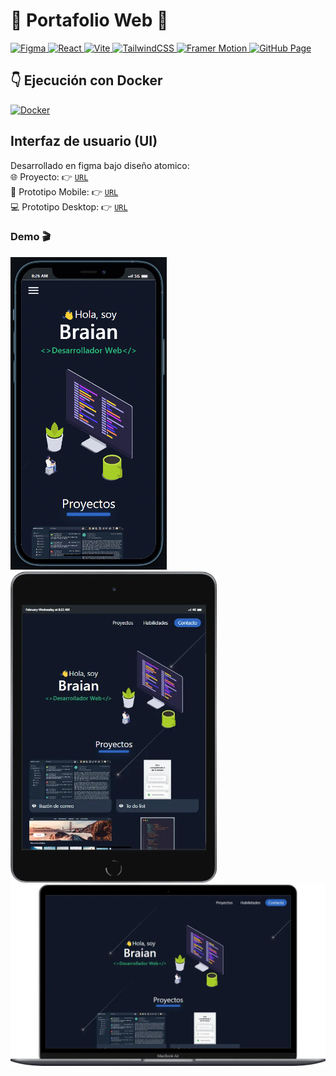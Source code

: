 # 💼 Portafolio Web 📱
<p>
  <a href="https://www.figma.com/" target="_blank">
    <img
      src="https://img.shields.io/badge/-gray?style=flat&logo=figma&logoColor=white&label=Figma&labelColor=ff6c37"
      alt="Figma"
    />
  </a>
  <a href="https://reactjs.org/" target="_blank">
    <img
      src="https://img.shields.io/badge/-v18.2.0-gray?style=flat&logo=react&label=React&labelColor=20232a"
      alt="React"
    />
  </a>
  <a href="https://vitejs.dev/" target="_blank">
    <img
      src="https://img.shields.io/badge/v4.0.0-gray?style=flat&logo=vite&logoColor=white&label=Vite&labelColor=646cff"
      alt="Vite"
    />
  </a>
  <a href="https://tailwindcss.com/" target="_blank">
    <img
      src="https://img.shields.io/badge/v3.2.4-gray?style=flat&logo=tailwindcss&logoColor=white&label=TailwindCSS&labelColor=06b6d4"
      alt="TailwindCSS"
    />
  </a>
  <a href="https://www.framer.com/motion/" target="_blank">
    <img
      src="https://img.shields.io/badge/v8.5.0-gray?style=flat&logo=framer&logoColor=white&label=Framer Motion&labelColor=1a1a1a"
      alt="Framer Motion"
    />
  </a>
  <a href="https://pages.github.com/" target="_blank">
    <img
      src="https://img.shields.io/badge/-v4.0.0-gray?style=flat&logo=github&label=gh-pages&labelColor=161b22"
      alt="GitHub Page"
    />
  </a>
</p>


## 👇 Ejecución con Docker
<a href="README.docker.md">
  <img
    src="https://img.shields.io/badge/Docker-086dd7?style=for-the-badge&logoColor=white&logo=docker"
    alt="Docker"
  />
</a>

## Interfaz de usuario (UI) 
Desarrollado en figma bajo diseño atomico:  
🌐 Proyecto: 👉 [`URL`](https://www.figma.com/community/file/1202589711092010403)  
📱 Prototipo Mobile: 👉 [`URL`](https://www.figma.com/proto/npBr1CTsA8zQma2iwPEzA6/Portafolio?node-id=117%3A988&scaling=scale-down&page-id=46%3A522&starting-point-node-id=117%3A988)  
💻 Prototipo Desktop: 👉 [`URL`](https://www.figma.com/proto/npBr1CTsA8zQma2iwPEzA6/Portafolio?node-id=161%3A2421&scaling=scale-down&page-id=150%3A1867&starting-point-node-id=161%3A2421)  


<!-- ## Link proyecto 🌐
👉 [`URL`](https://bmolina1993.github.io/portafolio/) -->

### Demo 🎬
<img width="250" src="./demo/portafolioMobile.gif"/>  
<img width="330" src="./demo/tablet.webp"/>  
<img width="600" src="./demo/desktop.webp"/>  
